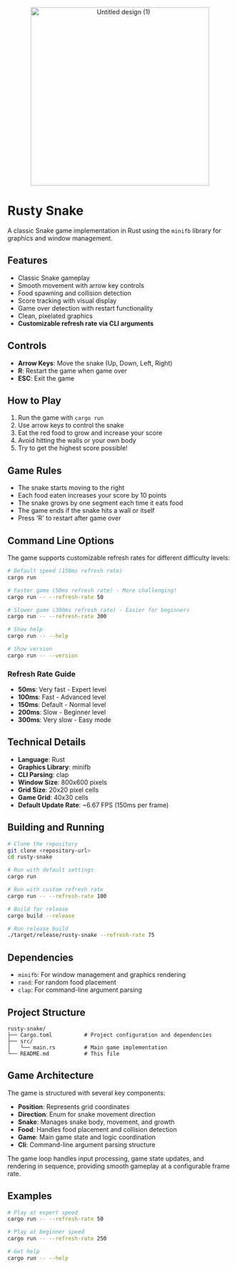 <p align="center">
  <img width="400" height="400" alt="Untitled design (1)" src="https://github.com/user-attachments/assets/86fa48e0-57a9-4c3c-a663-cde32df2f3fa" />
</p>

# Rusty Snake
A classic Snake game implementation in Rust using the `minifb` library for graphics and window management.

## Features

- Classic Snake gameplay
- Smooth movement with arrow key controls
- Food spawning and collision detection
- Score tracking with visual display
- Game over detection with restart functionality
- Clean, pixelated graphics
- **Customizable refresh rate via CLI arguments**

## Controls

- **Arrow Keys**: Move the snake (Up, Down, Left, Right)
- **R**: Restart the game when game over
- **ESC**: Exit the game

## How to Play

1. Run the game with `cargo run`
2. Use arrow keys to control the snake
3. Eat the red food to grow and increase your score
4. Avoid hitting the walls or your own body
5. Try to get the highest score possible!

## Game Rules

- The snake starts moving to the right
- Each food eaten increases your score by 10 points
- The snake grows by one segment each time it eats food
- The game ends if the snake hits a wall or itself
- Press 'R' to restart after game over

## Command Line Options

The game supports customizable refresh rates for different difficulty levels:

```bash
# Default speed (150ms refresh rate)
cargo run

# Faster game (50ms refresh rate) - More challenging!
cargo run -- --refresh-rate 50

# Slower game (300ms refresh rate) - Easier for beginners
cargo run -- --refresh-rate 300

# Show help
cargo run -- --help

# Show version
cargo run -- --version
```

### Refresh Rate Guide

- **50ms**: Very fast - Expert level
- **100ms**: Fast - Advanced level  
- **150ms**: Default - Normal level
- **200ms**: Slow - Beginner level
- **300ms**: Very slow - Easy mode

## Technical Details

- **Language**: Rust
- **Graphics Library**: minifb
- **CLI Parsing**: clap
- **Window Size**: 800x600 pixels
- **Grid Size**: 20x20 pixel cells
- **Game Grid**: 40x30 cells
- **Default Update Rate**: ~6.67 FPS (150ms per frame)

## Building and Running

```bash
# Clone the repository
git clone <repository-url>
cd rusty-snake

# Run with default settings
cargo run

# Run with custom refresh rate
cargo run -- --refresh-rate 100

# Build for release
cargo build --release

# Run release build
./target/release/rusty-snake --refresh-rate 75
```

## Dependencies

- `minifb`: For window management and graphics rendering
- `rand`: For random food placement
- `clap`: For command-line argument parsing

## Project Structure

```
rusty-snake/
├── Cargo.toml          # Project configuration and dependencies
├── src/
│   └── main.rs         # Main game implementation
└── README.md           # This file
```

## Game Architecture

The game is structured with several key components:

- **Position**: Represents grid coordinates
- **Direction**: Enum for snake movement direction
- **Snake**: Manages snake body, movement, and growth
- **Food**: Handles food placement and collision detection
- **Game**: Main game state and logic coordination
- **Cli**: Command-line argument parsing structure

The game loop handles input processing, game state updates, and rendering in sequence, providing smooth gameplay at a configurable frame rate.

## Examples

```bash
# Play at expert speed
cargo run -- --refresh-rate 50

# Play at beginner speed  
cargo run -- --refresh-rate 250

# Get help
cargo run -- --help
```
